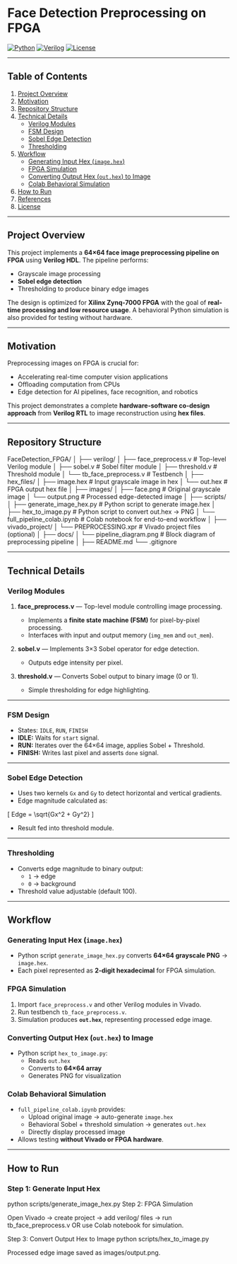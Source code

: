# Face Detection Preprocessing on FPGA

[![Python](https://img.shields.io/badge/Python-3.12-blue)](https://www.python.org/)
[![Verilog](https://img.shields.io/badge/Verilog-FPGA-red)](https://www.xilinx.com/)
[![License](https://img.shields.io/badge/License-MIT-green)](LICENSE)

---

## Table of Contents

1. [Project Overview](#project-overview)
2. [Motivation](#motivation)
3. [Repository Structure](#repository-structure)
4. [Technical Details](#technical-details)
    - [Verilog Modules](#verilog-modules)
    - [FSM Design](#fsm-design)
    - [Sobel Edge Detection](#sobel-edge-detection)
    - [Thresholding](#thresholding)
5. [Workflow](#workflow)
    - [Generating Input Hex (`image.hex`)](#generating-input-hex-imagehex)
    - [FPGA Simulation](#fpga-simulation)
    - [Converting Output Hex (`out.hex`) to Image](#converting-output-hex-outhex-to-image)
    - [Colab Behavioral Simulation](#colab-behavioral-simulation)
6. [How to Run](#how-to-run)
7. [References](#references)
8. [License](#license)

---

## Project Overview

This project implements a **64×64 face image preprocessing pipeline on FPGA** using **Verilog HDL**. The pipeline performs:

- Grayscale image processing 
- **Sobel edge detection**
- Thresholding to produce binary edge images

The design is optimized for **Xilinx Zynq-7000 FPGA** with the goal of **real-time processing and low resource usage**. A behavioral Python simulation is also provided for testing without hardware.

---

## Motivation

Preprocessing images on FPGA is crucial for:

- Accelerating real-time computer vision applications
- Offloading computation from CPUs
- Edge detection for AI pipelines, face recognition, and robotics

This project demonstrates a complete **hardware-software co-design approach** from **Verilog RTL** to image reconstruction using **hex files**.

---

## Repository Structure

FaceDetection_FPGA/
│
├── verilog/
│ ├── face_preprocess.v # Top-level Verilog module
│ ├── sobel.v # Sobel filter module
│ ├── threshold.v # Threshold module
│ └── tb_face_preprocess.v # Testbench
│
├── hex_files/
│ ├── image.hex # Input grayscale image in hex
│ └── out.hex # FPGA output hex file
│
├── images/
│ ├── face.png # Original grayscale image
│ └── output.png # Processed edge-detected image
│
├── scripts/
│ ├── generate_image_hex.py # Python script to generate image.hex
│ ├── hex_to_image.py # Python script to convert out.hex → PNG
│ └── full_pipeline_colab.ipynb # Colab notebook for end-to-end workflow
│
├── vivado_project/
│ └── PREPROCESSING.xpr # Vivado project files (optional)
│
├── docs/
│ └── pipeline_diagram.png # Block diagram of preprocessing pipeline
│
├── README.md
└── .gitignore

---

## Technical Details

### Verilog Modules

1. **face_preprocess.v** — Top-level module controlling image processing.
    - Implements a **finite state machine (FSM)** for pixel-by-pixel processing.
    - Interfaces with input and output memory (`img_mem` and `out_mem`).

2. **sobel.v** — Implements 3×3 Sobel operator for edge detection.
    - Outputs edge intensity per pixel.

3. **threshold.v** — Converts Sobel output to binary image (0 or 1).
    - Simple thresholding for edge highlighting.

---

### FSM Design

- States: `IDLE`, `RUN`, `FINISH`
- **IDLE:** Waits for `start` signal.
- **RUN:** Iterates over the 64×64 image, applies Sobel + Threshold.
- **FINISH:** Writes last pixel and asserts `done` signal.

---

### Sobel Edge Detection

- Uses two kernels `Gx` and `Gy` to detect horizontal and vertical gradients.
- Edge magnitude calculated as:

\[
Edge = \sqrt{Gx^2 + Gy^2}
\]

- Result fed into threshold module.

---

### Thresholding

- Converts edge magnitude to binary output:
  - `1` → edge
  - `0` → background
- Threshold value adjustable (default 100).

---

## Workflow

### Generating Input Hex (`image.hex`)

- Python script `generate_image_hex.py` converts **64×64 grayscale PNG** → `image.hex`.
- Each pixel represented as **2-digit hexadecimal** for FPGA simulation.

### FPGA Simulation

1. Import `face_preprocess.v` and other Verilog modules in Vivado.
2. Run testbench `tb_face_preprocess.v`.
3. Simulation produces **`out.hex`**, representing processed edge image.

### Converting Output Hex (`out.hex`) to Image

- Python script `hex_to_image.py`:
  - Reads `out.hex`
  - Converts to **64×64 array**
  - Generates PNG for visualization

### Colab Behavioral Simulation

- `full_pipeline_colab.ipynb` provides:
  - Upload original image → auto-generate `image.hex`
  - Behavioral Sobel + threshold simulation → generates `out.hex`
  - Directly display processed image
- Allows testing **without Vivado or FPGA hardware**.

---

## How to Run

### Step 1: Generate Input Hex
python scripts/generate_image_hex.py
Step 2: FPGA Simulation

Open Vivado → create project → add verilog/ files → run tb_face_preprocess.v
OR use Colab notebook for simulation.

Step 3: Convert Output Hex to Image
python scripts/hex_to_image.py


Processed edge image saved as images/output.png.
